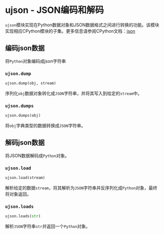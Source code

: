 # ujson - JSON编码和解码
`ujson`模块实现在Python数据对象和JSON数据格式之间进行转换的功能。该模块实现相应CPython模块的子集。更多信息请参阅CPython文档：[json](https://docs.python.org/3.5/library/json.html#module-json)


## 编码json数据

将`Python`对象编码成json字符串

### `ujson.dump`

```python
ujson.dump(obj, stream)
```

序列化`obj`数据对象转化成`JSON`字符串，并将其写入到给定的`stream`中。

### `ujson.dumps`

```python
ujson.dumps(obj)
```

将`obj`字典类型的数据转换成`JSON`字符串。

## 解码json数据

将JSON数据解码成`Python`对象。

### `ujson.load`

```python
ujson.load(stream)
```

解析给定的数据`stream`，将其解析为`JSON`字符串并反序列化成`Python`对象，最终将对象返回。

### `ujson.loads`

```python
ujson.loads(str)
```

解析`JSON`字符串`str`并返回一个`Python`对象。

